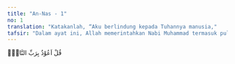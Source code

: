 ```yaml
---
title: "An-Nas - 1"
no: 1
translation: "Katakanlah, “Aku berlindung kepada Tuhannya manusia,"
tafsir: "Dalam ayat ini, Allah memerintahkan Nabi Muhammad termasuk pula di dalamnya seluruh umatnya agar memohon perlindungan kepada Tuhan yang menciptakan, menjaga, menumbuhkan, mengembangkan, dan menjaga kelangsungan hidup manusia dengan nikmat dan kasih sayang-Nya serta memberi peringatan kepada mereka dengan ancaman-ancaman-Nya."
---
```


قُلْ اَعُوْذُ بِرَبِّ النَّاسِۙ
